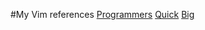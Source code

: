 #My Vim references
[Programmers](https://github.com/kbaynes/Reference/img/vim_cheat_sheet_for_programmers_screen.png)
[Quick](https://github.com/kbaynes/Reference/img/vim.png)
[Big](https://github.com/kbaynes/Reference/img/VimBig.png)
